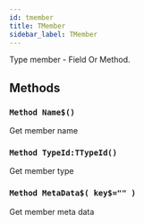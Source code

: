 ```yaml
---
id: tmember
title: TMember
sidebar_label: TMember
---
```


Type member - Field Or Method.


## Methods

### `Method Name$()`

Get member name


### `Method TypeId:TTypeId()`

Get member type


### `Method MetaData$( key$="" )`

Get member meta data


